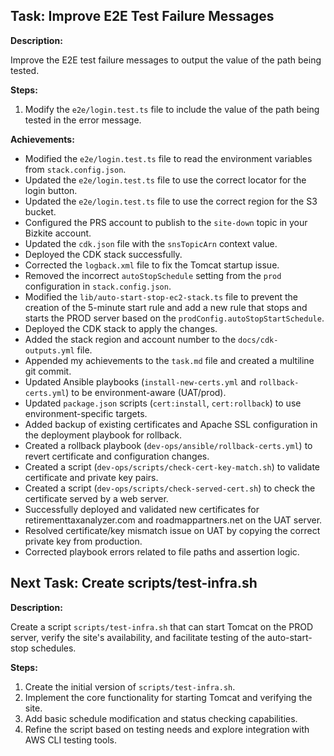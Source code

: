 ## Task: Improve E2E Test Failure Messages

**Description:**

Improve the E2E test failure messages to output the value of the path being tested.

**Steps:**

1.  Modify the `e2e/login.test.ts` file to include the value of the path being tested in the error message.

**Achievements:**

*   Modified the `e2e/login.test.ts` file to read the environment variables from `stack.config.json`.
*   Updated the `e2e/login.test.ts` file to use the correct locator for the login button.
*   Updated the `e2e/login.test.ts` file to use the correct region for the S3 bucket.
*   Configured the PRS account to publish to the `site-down` topic in your Bizkite account.
*   Updated the `cdk.json` file with the `snsTopicArn` context value.
*   Deployed the CDK stack successfully.
*   Corrected the `logback.xml` file to fix the Tomcat startup issue.
*   Removed the incorrect `autoStopSchedule` setting from the `prod` configuration in `stack.config.json`.
*   Modified the `lib/auto-start-stop-ec2-stack.ts` file to prevent the creation of the 5-minute start rule and add a new rule that stops and starts the PROD server based on the `prodConfig.autoStopStartSchedule`.
*   Deployed the CDK stack to apply the changes.
*   Added the stack region and account number to the `docs/cdk-outputs.yml` file.
*   Appended my achievements to the `task.md` file and created a multiline git commit.
*   Updated Ansible playbooks (`install-new-certs.yml` and `rollback-certs.yml`) to be environment-aware (UAT/prod).
*   Updated `package.json` scripts (`cert:install`, `cert:rollback`) to use environment-specific targets.
*   Added backup of existing certificates and Apache SSL configuration in the deployment playbook for rollback.
*   Created a rollback playbook (`dev-ops/ansible/rollback-certs.yml`) to revert certificate and configuration changes.
*   Created a script (`dev-ops/scripts/check-cert-key-match.sh`) to validate certificate and private key pairs.
*   Created a script (`dev-ops/scripts/check-served-cert.sh`) to check the certificate served by a web server.
*   Successfully deployed and validated new certificates for retirementtaxanalyzer.com and roadmappartners.net on the UAT server.
*   Resolved certificate/key mismatch issue on UAT by copying the correct private key from production.
*   Corrected playbook errors related to file paths and assertion logic.

## Next Task: Create scripts/test-infra.sh

**Description:**

Create a script `scripts/test-infra.sh` that can start Tomcat on the PROD server, verify the site's availability, and facilitate testing of the auto-start-stop schedules.

**Steps:**

1.  Create the initial version of `scripts/test-infra.sh`.
2.  Implement the core functionality for starting Tomcat and verifying the site.
3.  Add basic schedule modification and status checking capabilities.
4.  Refine the script based on testing needs and explore integration with AWS CLI testing tools.